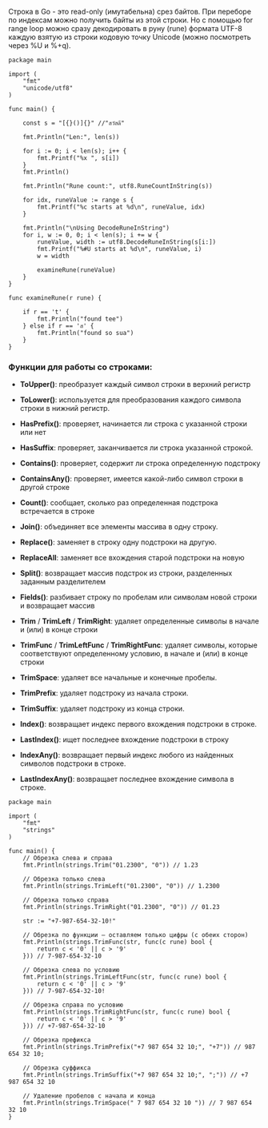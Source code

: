 
Строка в Go - это read-only (имутабельна) срез байтов. При переборе по индексам можно получить байты из этой строки. Но с помощью for range loop можно сразу декодировать в руну (rune) формата UTF-8 каждую взятую из строки кодовую точку Unicode (можно посмотреть через %U и %+q). 

```run-go
package main

import (
    "fmt"
    "unicode/utf8"
)

func main() {

    const s = "[{}()]{}" //"สวัสดี"

    fmt.Println("Len:", len(s))

    for i := 0; i < len(s); i++ {
        fmt.Printf("%x ", s[i])
    }
    fmt.Println()

    fmt.Println("Rune count:", utf8.RuneCountInString(s))

    for idx, runeValue := range s {
        fmt.Printf("%c starts at %d\n", runeValue, idx)
    }

    fmt.Println("\nUsing DecodeRuneInString")
    for i, w := 0, 0; i < len(s); i += w {
        runeValue, width := utf8.DecodeRuneInString(s[i:])
        fmt.Printf("%#U starts at %d\n", runeValue, i)
        w = width

        examineRune(runeValue)
    }
}

func examineRune(r rune) {

    if r == 't' {
        fmt.Println("found tee")
    } else if r == 'ส' {
        fmt.Println("found so sua")
    }
}
```

### Функции для работы со строками:

- **ToUpper()**: преобразует каждый символ строки в верхний регистр

- **ToLower()**: используется для преобразования каждого символа строки в нижний регистр. 

- **HasPrefix()**: проверяет, начинается ли строка с указанной строки или нет

- **HasSuffix**: проверяет, заканчивается ли строка указанной строкой.

- **Contains()**: проверяет, содержит ли строка определенную подстроку

- **ContainsAny()**: проверяет, имеется какой-либо символ строки в другой строке

- **Count()**: сообщает, сколько раз определенная подстрока встречается в строке

- **Join()**: объединяет все элементы массива в одну строку.

- **Replace()**: заменяет в строку одну подстроки на другую.

- **ReplaceAll**: заменяет все вхождения старой подстроки на новую

- **Split()**: возвращает массив подстрок из строки, разделенных заданным разделителем

- **Fields()**: разбивает строку по пробелам или символам новой строки и возвращает массив

- **Trim** / **TrimLeft** / **TrimRight**: удаляет определенные символы в начале и (или) в конце строки

- **TrimFunc** / **TrimLeftFunc** / **TrimRightFunc**: удаляет символы, которые соответствуют определенному условию, в начале и (или) в конце строки

- **TrimSpace**: удаляет все начальные и конечные пробелы.

- **TrimPrefix**: удаляет подстроку из начала строки.

- **TrimSuffix**: удаляет подстроку из конца строки.

- **Index()**: возвращает индекс первого вхождения подстроки в строке.

- **LastIndex()**: ищет последнее вхождение подстроки в строку

- **IndexAny()**: возвращает первый индекс любого из найденных символов подстроки в строке.

- **LastIndexAny()**: возвращает последнее вхождение символа в строке.

```run-go
package main

import (
    "fmt"
    "strings"
)

func main() {
    // Обрезка слева и справа
    fmt.Println(strings.Trim("01.2300", "0")) // 1.23

    // Обрезка только слева
    fmt.Println(strings.TrimLeft("01.2300", "0")) // 1.2300

    // Обрезка только справа
    fmt.Println(strings.TrimRight("01.2300", "0")) // 01.23

    str := "+7-987-654-32-10!"

    // Обрезка по функции — оставляем только цифры (с обеих сторон)
    fmt.Println(strings.TrimFunc(str, func(c rune) bool {
        return c < '0' || c > '9'
    })) // 7-987-654-32-10

    // Обрезка слева по условию
    fmt.Println(strings.TrimLeftFunc(str, func(c rune) bool {
        return c < '0' || c > '9'
    })) // 7-987-654-32-10!

    // Обрезка справа по условию
    fmt.Println(strings.TrimRightFunc(str, func(c rune) bool {
        return c < '0' || c > '9'
    })) // +7-987-654-32-10

    // Обрезка префикса
    fmt.Println(strings.TrimPrefix("+7 987 654 32 10;", "+7")) // 987 654 32 10;

    // Обрезка суффикса
    fmt.Println(strings.TrimSuffix("+7 987 654 32 10;", ";")) // +7 987 654 32 10

    // Удаление пробелов с начала и конца
    fmt.Println(strings.TrimSpace(" 7 987 654 32 10 ")) // 7 987 654 32 10
}
```
